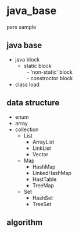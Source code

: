# java_base
 pers sample
## java base 
 - java block 
   - static block  
   - 'non-static' block  
   - constroctor block   
 - class load
## data structure 
 - enum
 - array
 - collection
   - List
     - ArrayList
     - LinkList
     - Vector
   - Map
     - HashMap
     - LinkedHashMap
     - HastTable
     - TreeMap
   - Set
     - HashSet
     - TreeSet

## algorithm


